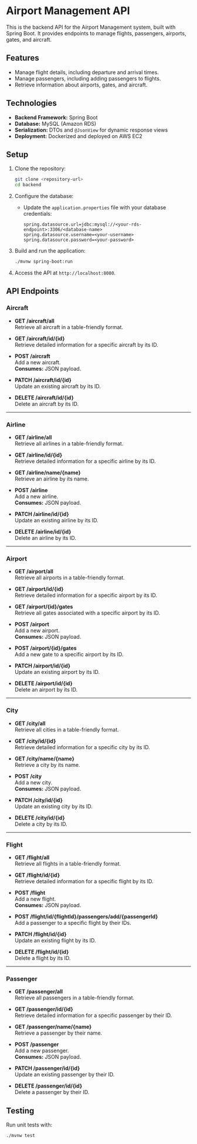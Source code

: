 # Airport Management API

This is the backend API for the Airport Management system, built with Spring Boot. It provides endpoints to manage flights, passengers, airports, gates, and aircraft.

## Features

- Manage flight details, including departure and arrival times.
- Manage passengers, including adding passengers to flights.
- Retrieve information about airports, gates, and aircraft.

## Technologies

- **Backend Framework:** Spring Boot
- **Database:** MySQL (Amazon RDS)
- **Serialization:** DTOs and `@JsonView` for dynamic response views
- **Deployment:** Dockerized and deployed on AWS EC2

## Setup

1. Clone the repository:

   ```bash
   git clone <repository-url>
   cd backend
   ```

2. Configure the database:

   - Update the `application.properties` file with your database credentials:
     ```properties
     spring.datasource.url=jdbc:mysql://<your-rds-endpoint>:3306/<database-name>
     spring.datasource.username=<your-username>
     spring.datasource.password=<your-password>
     ```

3. Build and run the application:

   ```bash
   ./mvnw spring-boot:run
   ```

4. Access the API at `http://localhost:8080`.

## API Endpoints

### Aircraft

- **GET /aircraft/all**  
  Retrieve all aircraft in a table-friendly format.

- **GET /aircraft/id/{id}**  
  Retrieve detailed information for a specific aircraft by its ID.

- **POST /aircraft**  
  Add a new aircraft.  
  **Consumes:** JSON payload.

- **PATCH /aircraft/id/{id}**  
  Update an existing aircraft by its ID.

- **DELETE /aircraft/id/{id}**  
  Delete an aircraft by its ID.

---

### Airline

- **GET /airline/all**  
  Retrieve all airlines in a table-friendly format.

- **GET /airline/id/{id}**  
  Retrieve detailed information for a specific airline by its ID.

- **GET /airline/name/{name}**  
  Retrieve an airline by its name.

- **POST /airline**  
  Add a new airline.  
  **Consumes:** JSON payload.

- **PATCH /airline/id/{id}**  
  Update an existing airline by its ID.

- **DELETE /airline/id/{id}**  
  Delete an airline by its ID.

---

### Airport

- **GET /airport/all**  
  Retrieve all airports in a table-friendly format.

- **GET /airport/id/{id}**  
  Retrieve detailed information for a specific airport by its ID.

- **GET /airport/{id}/gates**  
  Retrieve all gates associated with a specific airport by its ID.

- **POST /airport**  
  Add a new airport.  
  **Consumes:** JSON payload.

- **POST /airport/{id}/gates**  
  Add a new gate to a specific airport by its ID.

- **PATCH /airport/id/{id}**  
  Update an existing airport by its ID.

- **DELETE /airport/id/{id}**  
  Delete an airport by its ID.

---

### City

- **GET /city/all**  
  Retrieve all cities in a table-friendly format.

- **GET /city/id/{id}**  
  Retrieve detailed information for a specific city by its ID.

- **GET /city/name/{name}**  
  Retrieve a city by its name.

- **POST /city**  
  Add a new city.  
  **Consumes:** JSON payload.

- **PATCH /city/id/{id}**  
  Update an existing city by its ID.

- **DELETE /city/id/{id}**  
  Delete a city by its ID.

---

### Flight

- **GET /flight/all**  
  Retrieve all flights in a table-friendly format.

- **GET /flight/id/{id}**  
  Retrieve detailed information for a specific flight by its ID.

- **POST /flight**  
  Add a new flight.  
  **Consumes:** JSON payload.

- **POST /flight/id/{flightId}/passengers/add/{passengerId}**  
  Add a passenger to a specific flight by their IDs.

- **PATCH /flight/id/{id}**  
  Update an existing flight by its ID.

- **DELETE /flight/id/{id}**  
  Delete a flight by its ID.

---

### Passenger

- **GET /passenger/all**  
  Retrieve all passengers in a table-friendly format.

- **GET /passenger/id/{id}**  
  Retrieve detailed information for a specific passenger by their ID.

- **GET /passenger/name/{name}**  
  Retrieve a passenger by their name.

- **POST /passenger**  
  Add a new passenger.  
  **Consumes:** JSON payload.

- **PATCH /passenger/id/{id}**  
  Update an existing passenger by their ID.

- **DELETE /passenger/id/{id}**  
  Delete a passenger by their ID.

## Testing

Run unit tests with:

```bash
./mvnw test
```
